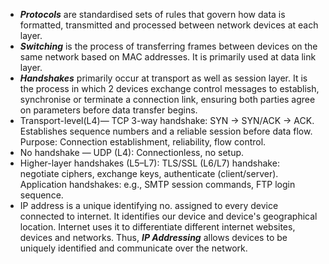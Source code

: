 * ***Protocols*** are standardised sets of rules that govern how data is formatted, transmitted and processed between network devices at each layer.
* ***Switching*** is the process of transferring frames between devices on the same network based on MAC addresses. It is primarily used at data link layer.
* ***Handshakes*** primarily occur at transport as well as session layer. It is the process in which 2 devices exchange control messages to establish, synchronise or terminate a connection link, ensuring both parties agree on parameters before data transfer begins.
* Transport-level(L4)— TCP 3-way handshake:
SYN → SYN/ACK → ACK. Establishes sequence numbers and a reliable session before data flow.
Purpose: Connection establishment, reliability, flow control.
* No handshake — UDP (L4): Connectionless, no setup.
* Higher-layer handshakes (L5–L7):
TLS/SSL (L6/L7) handshake: negotiate ciphers, exchange keys, authenticate (client/server).
Application handshakes: e.g., SMTP session commands, FTP login sequence.
* IP address is a unique identifying no. assigned to every device connected to internet. It identifies our device and device's geographical location. Internet uses it to differentiate different internet websites, devices and networks. Thus, ***IP Addressing*** allows devices to be uniquely identified and communicate over the network.
